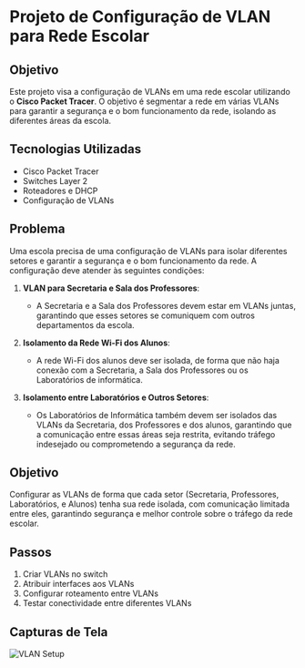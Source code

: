 # Projeto de Configuração de VLAN para Rede Escolar

## Objetivo
Este projeto visa a configuração de VLANs em uma rede escolar utilizando o **Cisco Packet Tracer**. O objetivo é segmentar a rede em várias VLANs para garantir a segurança e o bom funcionamento da rede, isolando as diferentes áreas da escola.

## Tecnologias Utilizadas
- Cisco Packet Tracer
- Switches Layer 2
- Roteadores e DHCP
- Configuração de VLANs

## Problema
Uma escola precisa de uma configuração de VLANs para isolar diferentes setores e garantir a segurança e o bom funcionamento da rede. A configuração deve atender às seguintes condições:

1. **VLAN para Secretaria e Sala dos Professores**:
   - A Secretaria e a Sala dos Professores devem estar em VLANs juntas, garantindo que esses setores se comuniquem com outros departamentos da escola.

2. **Isolamento da Rede Wi-Fi dos Alunos**:
   - A rede Wi-Fi dos alunos deve ser isolada, de forma que não haja conexão com a Secretaria, a Sala dos Professores ou os Laboratórios de informática.

3. **Isolamento entre Laboratórios e Outros Setores**:
   - Os Laboratórios de Informática também devem ser isolados das VLANs da Secretaria, dos Professores e dos alunos, garantindo que a comunicação entre essas áreas seja restrita, evitando tráfego indesejado ou comprometendo a segurança da rede.

## Objetivo
Configurar as VLANs de forma que cada setor (Secretaria, Professores, Laboratórios, e Alunos) tenha sua rede isolada, com comunicação limitada entre eles, garantindo segurança e melhor controle sobre o tráfego da rede escolar.

## Passos
1. Criar VLANs no switch
2. Atribuir interfaces aos VLANs
3. Configurar roteamento entre VLANs
4. Testar conectividade entre diferentes VLANs

## Capturas de Tela
![VLAN Setup](imagem-exemplo.png)
